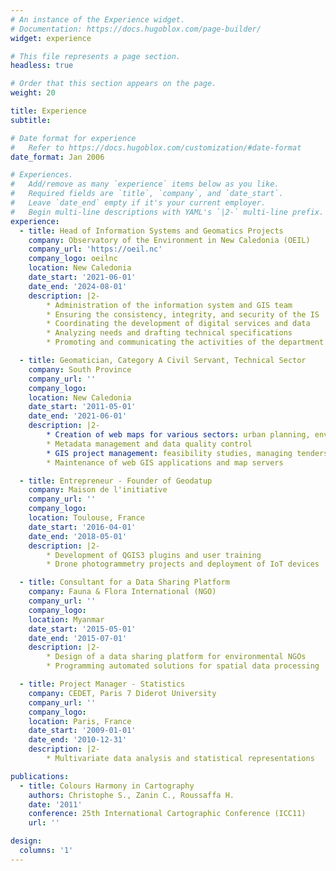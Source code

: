 ```yaml
---
# An instance of the Experience widget.
# Documentation: https://docs.hugoblox.com/page-builder/
widget: experience

# This file represents a page section.
headless: true

# Order that this section appears on the page.
weight: 20

title: Experience
subtitle:

# Date format for experience
#   Refer to https://docs.hugoblox.com/customization/#date-format
date_format: Jan 2006

# Experiences.
#   Add/remove as many `experience` items below as you like.
#   Required fields are `title`, `company`, and `date_start`.
#   Leave `date_end` empty if it's your current employer.
#   Begin multi-line descriptions with YAML's `|2-` multi-line prefix.
experience:
  - title: Head of Information Systems and Geomatics Projects
    company: Observatory of the Environment in New Caledonia (OEIL)
    company_url: 'https://oeil.nc'
    company_logo: oeilnc
    location: New Caledonia
    date_start: '2021-06-01'
    date_end: '2024-08-01'
    description: |2-
        * Administration of the information system and GIS team
        * Ensuring the consistency, integrity, and security of the IS
        * Coordinating the development of digital services and data
        * Analyzing needs and drafting technical specifications
        * Promoting and communicating the activities of the department

  - title: Geomatician, Category A Civil Servant, Technical Sector
    company: South Province
    company_url: ''
    company_logo: 
    location: New Caledonia
    date_start: '2011-05-01'
    date_end: '2021-06-01'
    description: |2-
        * Creation of web maps for various sectors: urban planning, environment, health, etc.
        * Metadata management and data quality control
        * GIS project management: feasibility studies, managing tenders
        * Maintenance of web GIS applications and map servers

  - title: Entrepreneur - Founder of Geodatup
    company: Maison de l'initiative
    company_url: ''
    company_logo: 
    location: Toulouse, France
    date_start: '2016-04-01'
    date_end: '2018-05-01'
    description: |2-
        * Development of QGIS3 plugins and user training
        * Drone photogrammetry projects and deployment of IoT devices

  - title: Consultant for a Data Sharing Platform
    company: Fauna & Flora International (NGO)
    company_url: ''
    company_logo: 
    location: Myanmar
    date_start: '2015-05-01'
    date_end: '2015-07-01'
    description: |2-
        * Design of a data sharing platform for environmental NGOs
        * Programming automated solutions for spatial data processing

  - title: Project Manager - Statistics
    company: CEDET, Paris 7 Diderot University
    company_url: ''
    company_logo: 
    location: Paris, France
    date_start: '2009-01-01'
    date_end: '2010-12-31'
    description: |2-
        * Multivariate data analysis and statistical representations

publications:
  - title: Colours Harmony in Cartography
    authors: Christophe S., Zanin C., Roussaffa H.
    date: '2011'
    conference: 25th International Cartographic Conference (ICC11)
    url: ''

design:
  columns: '1'
---
```

